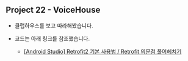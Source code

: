 ## Project 22 - VoiceHouse

* 클럽하우스를 보고 따라해봤습니다.

* 코드는 아래 링크를 참조했습니다.
  
  * [[Android Studio] Retrofit2 기본 사용법 / Retrofit 의문점 풀어헤치기][reflink1]

  [reflink1]: https://medium.com/@joycehong0524/android-studio-retrofit2-%EA%B8%B0%EB%B3%B8-%EC%82%AC%EC%9A%A9%EB%B2%95-retrofit-%EC%9D%98%EB%AC%B8%EC%A0%90-%ED%92%80%EC%96%B4%ED%97%A4%EC%B9%98%EA%B8%B0-%EC%8A%A4%EC%95%95-f150db436add

